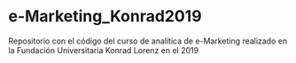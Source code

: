# e-Marketing_Konrad2019
Repositorio con el código del curso de analítica de e-Marketing realizado en la Fundación Universitaria Konrad Lorenz en el 2019
